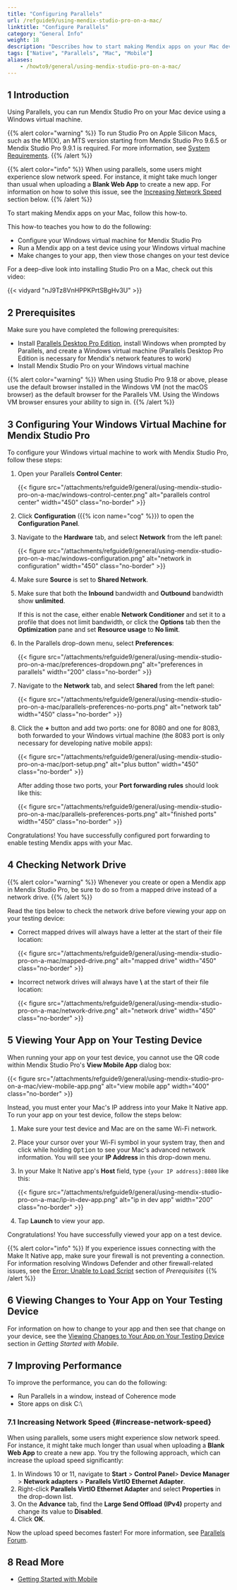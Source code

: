 ```yaml
---
title: "Configuring Parallels"
url: /refguide9/using-mendix-studio-pro-on-a-mac/
linktitle: "Configure Parallels"
category: "General Info"
weight: 18
description: "Describes how to start making Mendix apps on your Mac device."
tags: ["Native", "Parallels", "Mac", "Mobile"]
aliases:
    - /howto9/general/using-mendix-studio-pro-on-a-mac/
---
```


## 1 Introduction

Using Parallels, you can run Mendix Studio Pro on your Mac device using a Windows virtual machine.

{{% alert color="warning" %}}
To run Studio Pro on Apple Silicon Macs, such as the M1(X), an MTS version starting from Mendix Studio Pro 9.6.5 or Mendix Studio Pro 9.9.1 is required. For more information, see [System Requirements](/refguide9/system-requirements/).
{{% /alert %}}

{{% alert color="info" %}}
When using parallels, some users might experience slow network speed. For instance, it might take much longer than usual when uploading a **Blank Web App** to create a new app. For information on how to solve this issue, see the [Increasing Network Speed](#increase-network-speed) section below.
{{% /alert %}}

To start making Mendix apps on your Mac, follow this how-to.

This how-to teaches you how to do the following:

* Configure your Windows virtual machine for Mendix Studio Pro
* Run a Mendix app on a test device using your Windows virtual machine
* Make changes to your app, then view those changes on your test device

For a deep-dive look into installing Studio Pro on a Mac, check out this video:

{{< vidyard "nJ9Tz8VnHPPKPrtSBgHv3U" >}}

## 2 Prerequisites

Make sure you have completed the following prerequisites:

* Install [Parallels Desktop Pro Edition](https://www.parallels.com/products/desktop/pro/), install Windows when prompted by Parallels, and create a Windows virtual machine (Parallels Desktop Pro Edition is necessary for Mendix's network features to work)
* Install Mendix Studio Pro on your Windows virtual machine

{{% alert color="warning" %}}
When using Studio Pro 9.18 or above, please use the default browser installed in the Windows VM (not the macOS browser) as the default browser for the Parallels VM. Using the Windows VM browser ensures your ability to sign in.
{{% /alert %}}

## 3 Configuring Your Windows Virtual Machine for Mendix Studio Pro

To configure your Windows virtual machine to work with Mendix Studio Pro, follow these steps:

1. Open your Parallels **Control Center**:

    {{< figure src="/attachments/refguide9/general/using-mendix-studio-pro-on-a-mac/windows-control-center.png" alt="parallels control center"   width="450"  class="no-border" >}}

2. Click **Configuration** ({{% icon name="cog" %}}) to open the **Configuration Panel**.
3. Navigate to the **Hardware** tab, and select **Network** from the left panel:

    {{< figure src="/attachments/refguide9/general/using-mendix-studio-pro-on-a-mac/windows-configuration.png" alt="network in configuration"   width="450"  class="no-border" >}}

4. Make sure **Source** is set to **Shared Network**.
5. Make sure that both the **Inbound** bandwidth and **Outbound** bandwidth show **unlimited**.

    If this is not the case, either enable **Network Conditioner** and set it to a profile that does not limit bandwidth, or click the **Options** tab then the **Optimization** pane and set **Resource usage** to **No limit**.
6. In the Parallels drop-down menu, select **Preferences**:

    {{< figure src="/attachments/refguide9/general/using-mendix-studio-pro-on-a-mac/preferences-dropdown.png" alt="preferences in parallels"   width="200"  class="no-border" >}}

7. Navigate to the **Network** tab, and select **Shared** from the left panel:

    {{< figure src="/attachments/refguide9/general/using-mendix-studio-pro-on-a-mac/parallels-preferences-no-ports.png" alt="network tab"   width="450"  class="no-border" >}}

8. Click the **+** button and add two ports: one for 8080 and one for 8083, both forwarded to your Windows virtual machine (the 8083 port is only necessary for developing native mobile apps):

    {{< figure src="/attachments/refguide9/general/using-mendix-studio-pro-on-a-mac/port-setup.png" alt="plus button"   width="450"  class="no-border" >}}

    After adding those two ports, your **Port forwarding rules** should look like this:

    {{< figure src="/attachments/refguide9/general/using-mendix-studio-pro-on-a-mac/parallels-preferences-ports.png" alt="finished ports"   width="450"  class="no-border" >}}

Congratulations! You have successfully configured port forwarding to enable testing Mendix apps with your Mac. 

## 4 Checking Network Drive

{{% alert color="warning" %}}
Whenever you create or open a Mendix app in Mendix Studio Pro, be sure to do so from a mapped drive instead of a network drive.
{{% /alert %}}

Read the tips below to check the network drive before viewing your app on your testing device:

* Correct mapped drives will always have a letter at the start of their file location:

    {{< figure src="/attachments/refguide9/general/using-mendix-studio-pro-on-a-mac/mapped-drive.png" alt="mapped drive"   width="450"  class="no-border" >}}

* Incorrect network drives will always have **\\** at the start of their file location:

    {{< figure src="/attachments/refguide9/general/using-mendix-studio-pro-on-a-mac/network-drive.png" alt="network drive"   width="450"  class="no-border" >}}

## 5 Viewing Your App on Your Testing Device

When running your app on your test device, you cannot use the QR code within Mendix Studio Pro's **View Mobile App** dialog box:

{{< figure src="/attachments/refguide9/general/using-mendix-studio-pro-on-a-mac/view-mobile-app.png" alt="view mobile app"   width="400"  class="no-border" >}}

Instead, you must enter your Mac's IP address into your Make It Native app. To run your app on your test device, follow the steps below:

1. Make sure your test device and Mac are on the same Wi-Fi network.
2. Place your cursor over your Wi-Fi symbol in your system tray, then and click while holding <kbd>Option</kbd> to see your Mac's advanced network information. You will see your **IP Address** in this drop-down menu.
3. In your Make It Native app's **Host** field, type `{your IP address}:8080` like this:

    {{< figure src="/attachments/refguide9/general/using-mendix-studio-pro-on-a-mac/ip-in-dev-app.png" alt="ip in dev app"   width="200"  class="no-border" >}}

4. Tap **Launch** to view your app.

Congratulations! You have successfully viewed your app on a test device.

{{% alert color="info" %}}
If you experience issues connecting with the Make It Native app, make sure your firewall is not preventing a connection. For information resolving Windows Defender and other firewall-related issues, see the [Error: Unable to Load Script](/refguide9/mobile/getting-started-with-mobile/prerequisites/#unable-load-script) section of *Prerequisites*
{{% /alert %}}

## 6 Viewing Changes to Your App on Your Testing Device

For information on how to change to your app and then see that change on your device, see the [Viewing Changes to Your App on Your Testing Device](/refguide9/mobile/getting-started-with-mobile/#viewingchanges) section in *Getting Started with Mobile*.

## 7 Improving Performance

To improve the performance, you can do the following: 

* Run Parallels in a window, instead of Coherence mode
* Store apps on disk C:\

### 7.1 Increasing Network Speed {#increase-network-speed}

When using parallels, some users might experience slow network speed. For instance, it might take much longer than usual when uploading a **Blank Web App** to create a new app. You try the following approach, which can increase the upload speed significantly:

1. In Windows 10 or 11, navigate to **Start** > **Control Panel**> **Device Manager** > **Network adapters** > **Parallels VirtIO Ethernet Adapter**. 
2. Right-click **Parallels VirtIO Ethernet Adapter** and select **Properties** in the drop-down list. 
3. On the **Advance** tab, find the **Large Send Offload** **(IPv4)** property and change its value to **Disabled**. 
4. Click **OK**.

Now the upload speed becomes faster! For more information, see [Parallels Forum](https://forum.parallels.com/threads/horribly-slow-upload-download-speeds.264819/).

## 8 Read More

* [Getting Started with Mobile](/refguide9/mobile/getting-started-with-mobile/)
